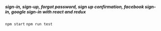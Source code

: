##### sign-in, sign-up, forgot password, sign up confirmation, facebook sign-in, google sign-in with react and redux

``npm start``
``npm run test``
